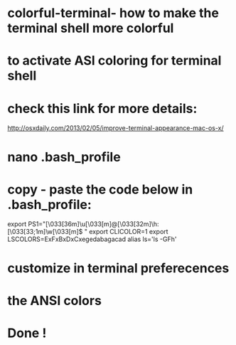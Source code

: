 # colorful-terminal- how to make the terminal shell more colorful
# to activate ASI coloring for terminal shell

# check this link for more details:
http://osxdaily.com/2013/02/05/improve-terminal-appearance-mac-os-x/

# nano .bash_profile 
# copy - paste the code below in .bash_profile:

export PS1="\[\033[36m\]\u\[\033[m\]@\[\033[32m\]\h:\[\033[33;1m\]\w\[\033[m\]\$ "
export CLICOLOR=1
export LSCOLORS=ExFxBxDxCxegedabagacad
alias ls='ls -GFh'

# customize in terminal preferecences 
# the ANSI colors 

# Done !
